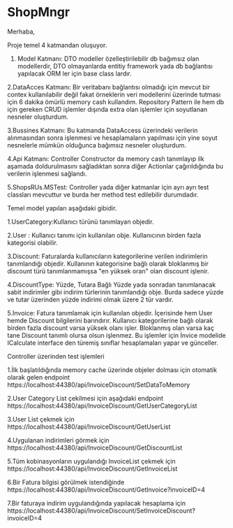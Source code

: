 # ShopMngr

Merhaba,

Proje temel 4 katmandan oluşuyor. 

1. Model Katmanı: DTO modeller özelleştirilebilir db bağımsız olan modellerdir, DTO olmayanlarda entitiy framework yada db bağlantısı yapılacak ORM ler için base class lardır.

2.DataAcces Katmanı: Bir veritabanı bağlantısı olmadığı için mevcut bir contex kullanılabilir değil fakat örneklerin veri modellerini üzerinde tutması için 6 dakika ömürlü memory cash kullandım. Repository Pattern ile hem db için gereken CRUD işlemler dışında extra olan işlemler için soyutlanan nesneler oluşturdum.

3.Bussines Katmanı: Bu katmanda DataAccess üzerindeki verilerin alınmasından sonra işlenmesi ve hesaplamaların yapılması için yine soyut nesnelerle mümkün olduğunca bağımsız nesneler oluşturdum.

4.Api Katmanı: Controller Constructor da memory cash tanımlayıp ilk aşamada doldurulmasını sağladıktan sonra diğer Actionlar çağırıldığında bu verilerin işlenmesi sağlandı.

5.ShopsRUs.MSTest: Controller yada diğer katmanlar için ayrı ayrı test classları mevcuttur ve burda her method test edilebilir durumdadır.


Temel model yapıları aşağıdaki gibidir.

1.UserCategory:Kullanıcı türünü tanımlayan objedir.

2.User : Kullanıcı tanımı için kullanılan obje. Kullanıcının birden fazla kategorisi olabilir.

3.Discount: Faturalarda kullanıcıların kategorilerine verilen indirimlerin tanımlandığı objedir. Kullanının kategorisine bağlı olarak bloklanmış bir discount türü tanımlanmamışsa "en yüksek oran" olan discount işlenir.

4.DiscountType: Yüzde, Tutara Bağlı Yüzde yada sonradan tanımlanacak sabit indirimler gibi indirim türlerinin tanımlandığı obje. Burda sadece yüzde ve tutar üzerinden yüzde indirimi olmak üzere 2 tür vardır.

5.Invoice: Fatura tanımlamak için kullanılan objedir. İçerisinde hem User hemde Discount bilgilerini barındırır. Kullanıcı kategorilerine bağlı olarak birden fazla discount varsa yüksek olanı işler. Bloklanmış olan varsa kaç tane Discount tanımlı olursa olsun işlenmez. Bu işlemler için İnvice modelide ICalculate interface den türemiş sınıflar hesaplamaları yapar ve günceller.


Controller üzerinden test işlemleri

1.İlk başlatıldığında memory cache üzerinde objeler dolması için otomatik olarak gelen endpoint
https://localhost:44380/api/InvoiceDiscount/SetDataToMemory

2.User Category List çekilmesi için aşağıdaki endpoint 
https://localhost:44380/api/InvoiceDiscount/GetUserCategoryList

3.User List çekmek için 
https://localhost:44380/api/InvoiceDiscount/GetUserList

4.Uygulanan indirimleri görmek için 
https://localhost:44380/api/InvoiceDiscount/GetDiscountList

5.Tüm kobinasyonların uygulandığı InvoiceList çekmek için 
https://localhost:44380/api/InvoiceDiscount/GetInvoiceList

6.Bir Fatura bilgisi görülmek istendiğinde 
https://localhost:44380/api/InvoiceDiscount/GetInvoice?invoiceID=4

7.Bir faturaya indirim uygulandığında yapılacak hesaplama için 
https://localhost:44380/api/InvoiceDiscount/SetInvoiceDiscount?invoiceID=4







